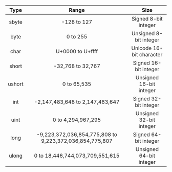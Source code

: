  Type  |                          Range                          |           Size
:-----:|:-------------------------------------------------------:|:------------------------:
 sbyte |                       -128 to 127                       |   Signed 8-bit integer
 byte  |                        0 to 255                         |  Unsigned 8-bit integer
 char  |                    U+0000 to U+ffff                     | Unicode 16-bit character
 short |                    -32,768 to 32,767                    |  Signed 16-bit integer
ushort |                       0 to 65,535                       | Unsigned 16-bit integer
  int  |             -2,147,483,648 to 2,147,483,647             |  Signed 32-bit integer
 uint  |                   0 to 4,294,967,295                    | Unsigned 32-bit integer
 long  | -9,223,372,036,854,775,808 to 9,223,372,036,854,775,807 |  Signed 64-bit integer
 ulong |             0 to 18,446,744,073,709,551,615             | Unsigned 64-bit integer